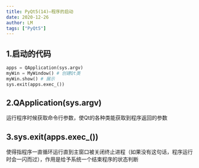 ```yaml
---
title: PyQt5(14)—程序的启动
date: 2020-12-26
author: LM
tags: ["PyQt5"]
---
```


## 1.启动的代码

```python
apps = QApplication(sys.argv)
myWin = MyWindow() # 创建Qt类
myWin.show() # 展示
sys.exit(apps.exec_())
```

## 2.QApplication(sys.argv)

运行程序时候获取命令行参数，使Qt的各种类能获取到程序返回的参数

## 3.sys.exit(apps.exec_())

使得指程序一直循环运行直到主窗口被关闭终止进程（如果没有这句话，程序运行时会一闪而过），作用是给予系统一个结束程序的状态判断

